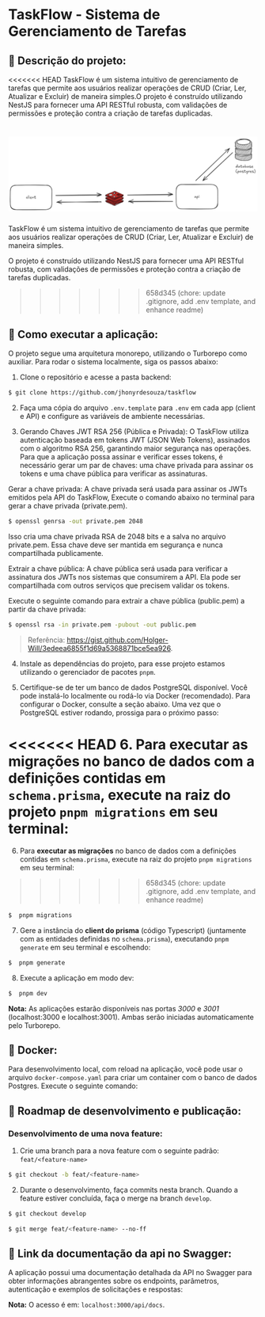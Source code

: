 # TaskFlow - Sistema de Gerenciamento de Tarefas

## 🎯 **Descrição do projeto:**

<<<<<<< HEAD
TaskFlow é um sistema intuitivo de gerenciamento de tarefas que permite aos usuários realizar operações de CRUD (Criar, Ler, Atualizar e Excluir) de maneira simples.O projeto é construído utilizando NestJS para fornecer uma API RESTful robusta, com validações de permissões e proteção contra a criação de tarefas duplicadas.

![architecture](./architecture.png)
=======
TaskFlow é um sistema intuitivo de gerenciamento de tarefas que permite aos usuários realizar operações de CRUD (Criar, Ler, Atualizar e Excluir) de maneira simples.

O projeto é construído utilizando NestJS para fornecer uma API RESTful robusta, com validações de permissões e proteção contra a criação de tarefas duplicadas.
>>>>>>> 658d345 (chore: update .gitignore, add .env template, and enhance readme)

## 🐛 **Como executar a aplicação:**

O projeto segue uma arquitetura monorepo, utilizando o Turborepo como auxiliar. Para rodar o sistema localmente, siga os passos abaixo:

1. Clone o repositório e acesse a pasta backend:

```bash
$ git clone https://github.com/jhonyrdesouza/taskflow
```

2. Faça uma cópia do arquivo `.env.template` para `.env` em cada app (client e API) e configure as variáveis de ambiente necessárias.

3. Gerando Chaves JWT RSA 256 (Pública e Privada): O TaskFlow utiliza autenticação baseada em tokens JWT (JSON Web Tokens), assinados com o algoritmo RSA 256, garantindo maior segurança nas operações. Para que a aplicação possa assinar e verificar esses tokens, é necessário gerar um par de chaves: uma chave privada para assinar os tokens e uma chave pública para verificar as assinaturas.

Gerar a chave privada: A chave privada será usada para assinar os JWTs emitidos pela API do TaskFlow, Execute o comando abaixo no terminal para gerar a chave privada (private.pem).

```bash
$ openssl genrsa -out private.pem 2048
```

Isso cria uma chave privada RSA de 2048 bits e a salva no arquivo private.pem. Essa chave deve ser mantida em segurança e nunca compartilhada publicamente.

Extrair a chave pública: A chave pública será usada para verificar a assinatura dos JWTs nos sistemas que consumirem a API. Ela pode ser compartilhada com outros serviços que precisem validar os tokens.

Execute o seguinte comando para extrair a chave pública (public.pem) a partir da chave privada:

```bash
$ openssl rsa -in private.pem -pubout -out public.pem
```

> Referência: https://gist.github.com/Holger-Will/3edeea6855f1d69a5368871bce5ea926.

4. Instale as dependências do projeto, para esse projeto estamos utilizando o gerenciador de pacotes `pnpm`.

5. Certifique-se de ter um banco de dados PostgreSQL disponível. Você pode instalá-lo localmente ou rodá-lo via Docker (recomendado). Para configurar o Docker, consulte a seção abaixo. Uma vez que o PostgreSQL estiver rodando, prossiga para o próximo passo:

<<<<<<< HEAD
6. Para **executar as migrações** no banco de dados com a definições contidas em `schema.prisma`,
   execute na raiz do projeto `pnpm migrations` em seu terminal:
=======
6. Para **executar as migrações** no banco de dados com a definições contidas em `schema.prisma`, execute na raiz do projeto `pnpm migrations` em seu terminal:
>>>>>>> 658d345 (chore: update .gitignore, add .env template, and enhance readme)

```bash
$  pnpm migrations
```

7. Gere a instância do **client do prisma** (código Typescript) (juntamente com as entidades definidas no `schema.prisma`), executando `pnpm generate` em seu terminal e escolhendo:

```bash
$  pnpm generate
```

8. Execute a aplicação em modo dev:

```bash
$  pnpm dev
```

**Nota:** As aplicações estarão disponíveis nas portas _3000_ e _3001_ (localhost:3000 e localhost:3001). Ambas serão iniciadas automaticamente pelo Turborepo.

## 🐳 **Docker:**

Para desenvolvimento local, com reload na aplicação, você pode usar o arquivo `docker-compose.yaml` para criar um container com o banco de dados Postgres. Execute o seguinte comando:

## 🚀 **Roadmap de desenvolvimento e publicação:**

### Desenvolvimento de uma nova feature:

1. Crie uma branch para a nova feature com o seguinte padrão: `feat/<feature-name>`

```bash
$ git checkout -b feat/<feature-name>
```

2. Durante o desenvolvimento, faça commits nesta branch. Quando a feature estiver concluída, faça o merge na branch `develop`.

```bash
$ git checkout develop
```

```bash
$ git merge feat/<feature-name> --no-ff
```

## 🔗 **Link da documentação da api no Swagger:**

A aplicação possui uma documentação detalhada da API no Swagger para obter informações abrangentes sobre os endpoints, parâmetros, autenticação e exemplos de solicitações e respostas:

**Nota:** O acesso é em: `localhost:3000/api/docs`.
